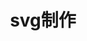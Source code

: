 ---
title: svg制作
layout: tags
permalink: /tags/svg制作/
taxonomy: svg制作
image: assets/images/svgbanner.jpg
---